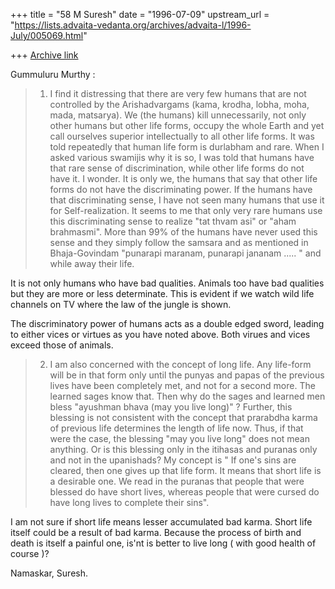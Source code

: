 +++
title = "58 M Suresh"
date = "1996-07-09"
upstream_url = "https://lists.advaita-vedanta.org/archives/advaita-l/1996-July/005069.html"

+++
[Archive link](https://lists.advaita-vedanta.org/archives/advaita-l/1996-July/005069.html)

Gummuluru Murthy <gmurthy at MORGAN.UCS.MUN.CA> :

> 1. I find it distressing that there are very few humans that are not
> controlled by the Arishadvargams (kama, krodha, lobha, moha, mada, matsarya).
> We (the humans) kill unnecessarily, not only other humans but other life
> forms, occupy the whole Earth and yet call ourselves superior intellectually
> to all other life forms.  It was told repeatedly  that human life form is
> durlabham and rare.  When I asked various swamijis why it is so, I was told
> that humans have that rare sense of discrimination, while other life forms do
> not have it.  I wonder.  It is only we, the humans that say that other life
> forms do not have the discriminating power.  If the humans have that
> discriminating sense, I have not seen many humans that use it for
> Self-realization.  It seems to me that only very rare humans use this
> discriminating sense to realize "tat thvam asi" or "aham brahmasmi".  More
> than 99% of the humans have never used this sense and they simply follow the
> samsara and as mentioned in Bhaja-Govindam "punarapi maranam, punarapi
> jananam ..... " and while away their life.

  It is not only humans who have bad qualities. Animals too have bad qualities
  but they are more or less determinate. This is evident if we watch wild life
  channels on TV where the law of the jungle is shown.

  The discriminatory power of humans acts as a double edged sword, leading to
  either vices or virtues as you have noted above. Both virues and vices exceed
  those of animals.

> 2.  I am also concerned with the concept of long life.  Any life-form will be
> in that form only until the punyas and papas of the previous lives have been
> completely met, and not for a second more. The learned sages know that.  Then
> why do the sages and learned men bless "ayushman bhava (may you live long)" ?
> Further, this blessing is not consistent with the concept that prarabdha
> karma of previous life determines the length of life now.  Thus, if that were
> the case, the blessing "may you live long" does not mean anything.  Or is this
> blessing only  in the itihasas and puranas only and not in the upanishads? My
> concept is " If one's sins are cleared, then one gives up that life form.  It
> means that short life is a desirable one.   We read in the puranas that people
> that were blessed do have short lives, whereas people that were cursed do have
> long lives to complete their sins".

  I am not sure if short life means lesser accumulated bad karma. Short life
 itself
  could be a result of bad karma. Because the process of birth and death is
 itself a
  painful one, is'nt is better to live long ( with good health of course )?

Namaskar,
Suresh.

